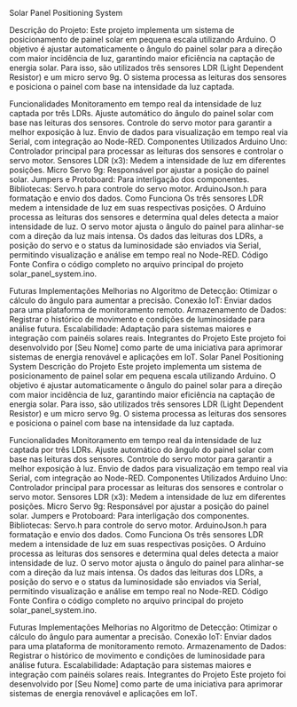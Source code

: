 
Solar Panel Positioning System

Descrição do Projeto:
Este projeto implementa um sistema de posicionamento de painel solar em pequena escala utilizando Arduino. O objetivo é ajustar automaticamente o ângulo do painel solar para a direção com maior incidência de luz, garantindo maior eficiência na captação de energia solar. Para isso, são utilizados três sensores LDR (Light Dependent Resistor) e um micro servo 9g. O sistema processa as leituras dos sensores e posiciona o painel com base na intensidade da luz captada.

Funcionalidades
Monitoramento em tempo real da intensidade de luz captada por três LDRs.
Ajuste automático do ângulo do painel solar com base nas leituras dos sensores.
Controle do servo motor para garantir a melhor exposição à luz.
Envio de dados para visualização em tempo real via Serial, com integração ao Node-RED.
Componentes Utilizados
Arduino Uno: Controlador principal para processar as leituras dos sensores e controlar o servo motor.
Sensores LDR (x3): Medem a intensidade de luz em diferentes posições.
Micro Servo 9g: Responsável por ajustar a posição do painel solar.
Jumpers e Protoboard: Para interligação dos componentes.
Bibliotecas:
Servo.h para controle do servo motor.
ArduinoJson.h para formatação e envio dos dados.
Como Funciona
Os três sensores LDR medem a intensidade de luz em suas respectivas posições.
O Arduino processa as leituras dos sensores e determina qual deles detecta a maior intensidade de luz.
O servo motor ajusta o ângulo do painel para alinhar-se com a direção da luz mais intensa.
Os dados das leituras dos LDRs, a posição do servo e o status da luminosidade são enviados via Serial, permitindo visualização e análise em tempo real no Node-RED.
Código Fonte
Confira o código completo no arquivo principal do projeto solar_panel_system.ino.

Futuras Implementações
Melhorias no Algoritmo de Detecção: Otimizar o cálculo do ângulo para aumentar a precisão.
Conexão IoT: Enviar dados para uma plataforma de monitoramento remoto.
Armazenamento de Dados: Registrar o histórico de movimento e condições de luminosidade para análise futura.
Escalabilidade: Adaptação para sistemas maiores e integração com painéis solares reais.
Integrantes do Projeto
Este projeto foi desenvolvido por [Seu Nome] como parte de uma iniciativa para aprimorar sistemas de energia renovável e aplicações em IoT.
Solar Panel Positioning System
Descrição do Projeto
Este projeto implementa um sistema de posicionamento de painel solar em pequena escala utilizando Arduino. O objetivo é ajustar automaticamente o ângulo do painel solar para a direção com maior incidência de luz, garantindo maior eficiência na captação de energia solar. Para isso, são utilizados três sensores LDR (Light Dependent Resistor) e um micro servo 9g. O sistema processa as leituras dos sensores e posiciona o painel com base na intensidade da luz captada.

Funcionalidades
Monitoramento em tempo real da intensidade de luz captada por três LDRs.
Ajuste automático do ângulo do painel solar com base nas leituras dos sensores.
Controle do servo motor para garantir a melhor exposição à luz.
Envio de dados para visualização em tempo real via Serial, com integração ao Node-RED.
Componentes Utilizados
Arduino Uno: Controlador principal para processar as leituras dos sensores e controlar o servo motor.
Sensores LDR (x3): Medem a intensidade de luz em diferentes posições.
Micro Servo 9g: Responsável por ajustar a posição do painel solar.
Jumpers e Protoboard: Para interligação dos componentes.
Bibliotecas:
Servo.h para controle do servo motor.
ArduinoJson.h para formatação e envio dos dados.
Como Funciona
Os três sensores LDR medem a intensidade de luz em suas respectivas posições.
O Arduino processa as leituras dos sensores e determina qual deles detecta a maior intensidade de luz.
O servo motor ajusta o ângulo do painel para alinhar-se com a direção da luz mais intensa.
Os dados das leituras dos LDRs, a posição do servo e o status da luminosidade são enviados via Serial, permitindo visualização e análise em tempo real no Node-RED.
Código Fonte
Confira o código completo no arquivo principal do projeto solar_panel_system.ino.

Futuras Implementações
Melhorias no Algoritmo de Detecção: Otimizar o cálculo do ângulo para aumentar a precisão.
Conexão IoT: Enviar dados para uma plataforma de monitoramento remoto.
Armazenamento de Dados: Registrar o histórico de movimento e condições de luminosidade para análise futura.
Escalabilidade: Adaptação para sistemas maiores e integração com painéis solares reais.
Integrantes do Projeto
Este projeto foi desenvolvido por [Seu Nome] como parte de uma iniciativa para aprimorar sistemas de energia renovável e aplicações em IoT.
